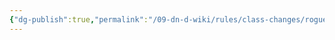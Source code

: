 ```yaml
---
{"dg-publish":true,"permalink":"/09-dn-d-wiki/rules/class-changes/rogue/","tags":["class","rogue"]}
---
```

